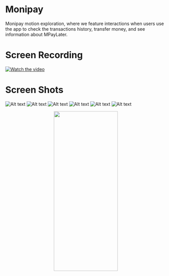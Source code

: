 # Monipay

Monipay motion exploration, where we feature interactions when users use the app to check the transactions history, transfer money, and see information about MPayLater.

# Screen Recording
[![Watch the video](https://i.sstatic.net/Vp2cE.png)](https://youtube.com/shorts/N5VyAH-oMDg?feature=share)

# Screen Shots
![Alt text](https://github.com/njiti/banking/blob/master/asset/1.jpeg?raw=true "Screen 1")
![Alt text](https://github.com/njiti/banking/blob/master/asset/2.jpeg?raw=true "Screen 2")
![Alt text](https://github.com/njiti/banking/blob/master/asset/3.jpeg?raw=true "Screen 3")
![Alt text](https://github.com/njiti/banking/blob/master/asset/4.jpeg?raw=true "Screen 4")
![Alt text](https://github.com/njiti/banking/blob/master/asset/5.jpeg?raw=true "Screen 5")
![Alt text](https://github.com/njiti/banking/blob/master/asset/6.jpeg?raw=true "Screen 5")
<div align="center">
  <img src ="https://github.com/njiti/banking/blob/master/asset/6.jpeg?raw=true" width="200" height="500"</img>
</div>
